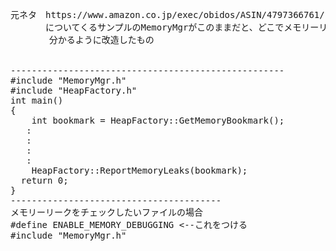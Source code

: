 <pre>
元ネタ　https://www.amazon.co.jp/exec/obidos/ASIN/4797366761/
　　　　についてくるサンプルのMemoryMgrがこのままだと、どこでメモリーリークしたか分からないので、
    　　分かるように改造したもの


----------------------------------------------------
#include "MemoryMgr.h"
#include "HeapFactory.h"
int main()
{
	int bookmark = HeapFactory::GetMemoryBookmark();
   :
   :
   :
   :
 	HeapFactory::ReportMemoryLeaks(bookmark);
  return 0;
}
----------------------------------------
メモリーリークをチェックしたいファイルの場合
#define ENABLE_MEMORY_DEBUGGING <--これをつける
#include "MemoryMgr.h" 
</pre>
